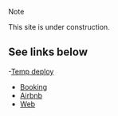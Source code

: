 > [!NOTE]
> This site is under construction.

## See links below
-[Temp deploy](https://fincas-barahona24.vercel.app/)

- [Booking](https://www.booking.com/hotel/es/finca-barahona.en.html)
- [Airbnb](https://www.airbnb.com/rooms/1110735436061203137)
- [Web](https://fincasbarahona.com)
